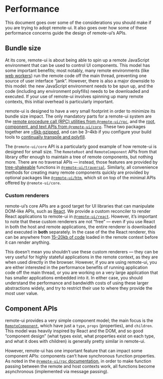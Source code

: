 # Performance

This document goes over some of the considerations you should make if you are trying to adopt remote-ui. It also goes over how some of these performance concerns guide the design of remote-ui’s APIs.

## Bundle size

At its core, remote-ui is about being able to spin up a remote JavaScript environment that can be used to control UI components. This model has some important benefits; most notably, many remote environments (like [web workers](../packages/web-workers)) run the remote code off the main thread, preventing one source of user interface “jank”. However, there is also a major downside to this model: the new JavaScript environment needs to be spun up, and the code (including any environment polyfills) needs to be downloaded and executed. If your use of remote-ui involves spinning up many remote contexts, this initial overhead is particularly important.

remote-ui is designed to have a very small footprint in order to minimize its bundle size impact. The only mandatory parts for a remote-ui system are the [remote procedure call (RPC) utilities from `@remote-ui/rpc`](../packages/rpc), and the [root, component, and text APIs from `@remote-ui/core`](../packages/core). These two packages together are [~6kb gzipped](https://bundlephobia.com/result?p=@remote-ui/core), and can be 3–4kb if you configure your build tools to [continually transpile and polyfill](./guides/polyfills.md).

The `@remote-ui/core` API is a particularly good example of how remote-ui is designed for small size. The `RemoteRoot` and `RemoteComponent` APIs from that library offer enough to maintain a tree of remote components, but nothing more. There are no traversal APIs — instead, those features are provided by [tree-shakeable](https://webpack.js.org/guides/tree-shaking/) functions in [`@remote-ui/traversal`](../packages/traversal). Similarly, all convenience methods for creating many remote components quickly are provided by optional packages like [`@remote-ui/htm`](../packages/htm), which sit on top of the minimal APIs offered by `@remote-ui/core`.

### Custom renderers

remote-ui’s core APIs are a good target for UI libraries that can manipulate DOM-like APIs, such as [React](https://reactjs.org/). We provide a custom reconciler to render React applications to remote-ui in [`@remote-ui/react`](../packages/react). However, it’s important to note that these custom renderers are not “free” — even if you use React in both the host and remote applications, the entire renderer is downloaded and executed in **both** separately. In the case of the the React renderer, this can be anywhere from [15–20kb of code](https://bundlephobia.com/result?p=@remote-ui/react) loaded in the remote context before it can render anything.

This doesn’t mean you shouldn’t use these custom renderers — they can be very useful for highly stateful applications in the remote context, as they are when used directly in the browser. However, if you are using remote-ui, you are either interested in the performance benefits of running application code off the main thread, or you are working on a very large application that has smaller applications embedded into it. In either case, you should understand the performance and bandwidth costs of using these larger abstractions widely, and try to restrict their use to where they provide the most user value.

## Component APIs

remote-ui provides a very simple component model; the main focus is the [`RemoteComponent`](../packages/core#remotecomponent), which have just a `type`, `props` (properties), and `children`. This model was heavily inspired by React and the DOM, and so good “component design” (what types exist, what properties exist on each type, and what it does with children) is generally pretty similar in remote-ui.

However, remote-ui has one important feature that can impact some component APIs: components can’t have synchronous function properties. As noted in the [`@remote-ui/rpc` documentation](../packages/rpc), in order to make function passing between the remote and host contexts work, all functions become asynchronous (implemented via message passing).
